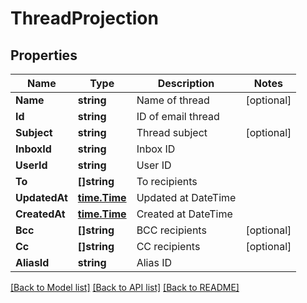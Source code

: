 # ThreadProjection

## Properties

Name | Type | Description | Notes
------------ | ------------- | ------------- | -------------
**Name** | **string** | Name of thread | [optional] 
**Id** | **string** | ID of email thread | 
**Subject** | **string** | Thread subject | [optional] 
**InboxId** | **string** | Inbox ID | 
**UserId** | **string** | User ID | 
**To** | **[]string** | To recipients | 
**UpdatedAt** | [**time.Time**](time.Time) | Updated at DateTime | 
**CreatedAt** | [**time.Time**](time.Time) | Created at DateTime | 
**Bcc** | **[]string** | BCC recipients | [optional] 
**Cc** | **[]string** | CC recipients | [optional] 
**AliasId** | **string** | Alias ID | 

[[Back to Model list]](../README#documentation-for-models) [[Back to API list]](../README#documentation-for-api-endpoints) [[Back to README]](../README)


